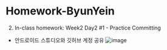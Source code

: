 # Homework-ByunYein


2. In-class homework: Week2 Day2 #1 - Practice Committing
 - 안드로이드 스튜디오와 깃허브 계정 공유
 ![image](https://user-images.githubusercontent.com/79992109/110593179-9811ba00-81be-11eb-82df-e02eacd3badd.png)

